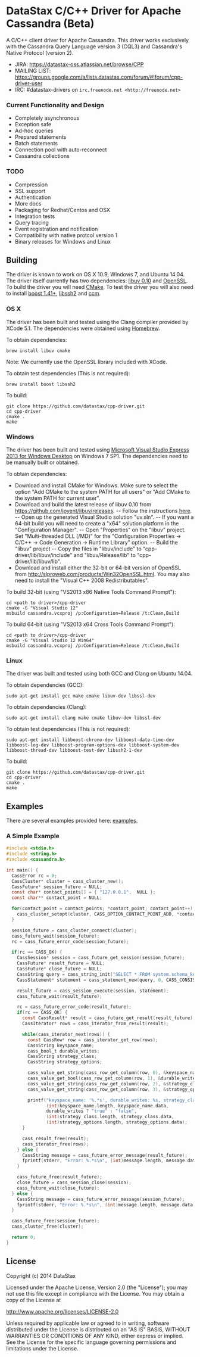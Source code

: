 DataStax C/C++ Driver for Apache Cassandra (Beta)
===============================================

A C/C++ client driver for Apache Cassandra. This driver works exclusively with
the Cassandra Query Language version 3 (CQL3) and Cassandra's Native Protocol (version 2).

- JIRA: https://datastax-oss.atlassian.net/browse/CPP
- MAILING LIST: https://groups.google.com/a/lists.datastax.com/forum/#!forum/cpp-driver-user
- IRC: #datastax-drivers on `irc.freenode.net <http://freenode.net>`

### Current Functionality and Design
- Completely asynchronous
- Exception safe
- Ad-hoc queries
- Prepared statements
- Batch statements
- Connection pool with auto-reconnect
- Cassandra collections

### TODO
- Compression
- SSL support
- Authentication
- More docs
- Packaging for Redhat/Centos and OSX
- Integration tests
- Query tracing
- Event registration and notification
- Compatibility with native protcol version 1
- Binary releases for Windows and Linux

## Building
The driver is known to work on OS X 10.9, Windows 7, and Ubuntu 14.04. The driver itself currently has two dependencies: [libuv 0.10](https://github.com/joyent/libuv) and [OpenSSL](http://www.openssl.org/). To build the driver you will need [CMake](http://www.cmake.org). To test the driver you will also need to install [boost 1.41+](http://www.boost.org),  [libssh2](http://www.libssh2.org) and [ccm](https://github.com/pcmanus/ccm).

### OS X
The driver has been built and tested using the Clang compiler provided by XCode 5.1. The dependencies were obtained using [Homebrew](http://brew.sh).

To obtain dependencies:
```
brew install libuv cmake
```

Note: We currently use the OpenSSL library included with XCode.

To obtain test dependencies (This is not required):
```
brew install boost libssh2
```

To build:
```
git clone https://github.com/datastax/cpp-driver.git
cd cpp-driver
cmake .
make
```

### Windows
The driver has been built and tested using [Microsoft Visual Studio Express 2013 for Windows Desktop](http://www.microsoft.com/en-us/download/details.aspx?id=40787) on Windows 7 SP1. The dependencies need to be manually built or obtained.

To obtain dependencies:
- Download and install CMake for Windows. Make sure to select the option "Add CMake to the system PATH for all users" or "Add CMake to the system PATH for current user".
- Download and build the latest release of libuv 0.10 from https://github.com/joyent/libuv/releases. 
-- Follow the instructions [here](https://github.com/joyent/libuv#windows). 
-- Open up the generated Visual Studio solution "uv.sln".
-- If you want a 64-bit build you will need to create a "x64" solution platform in the "Configuration Manager".
-- Open "Properties" on the "libuv" project. Set "Multi-threaded DLL (/MD)" for the "Configuration Properties -> C/C++ -> Code Generation -> Runtime Library" option.
-- Build the "libuv" project
-- Copy the files in "libuv/include" to "cpp-driver/lib/libuv/include" and "libuv/Release/lib" to "cpp-driver/lib/libuv/lib".
- Download and install either the 32-bit or 64-bit version of OpenSSL from http://slproweb.com/products/Win32OpenSSL.html. You may also need to install the "Visual C++ 2008 Redistributables".

To build 32-bit (using "VS2013 x86 Native Tools Command Prompt"):
```
cd <path to driver>/cpp-driver
cmake -G "Visual Studio 12"
msbuild cassandra.vcxproj /p:Configuration=Release /t:Clean,Build
```

To build 64-bit (using "VS2013 x64 Cross Tools Command Prompt"):
```
cd <path to driver>/cpp-driver
cmake -G "Visual Studio 12 Win64"
msbuild cassandra.vcxproj /p:Configuration=Release /t:Clean,Build
```

### Linux
The driver was built and tested using both GCC and Clang on Ubuntu 14.04.

To obtain dependencies (GCC):
```
sudo apt-get install gcc make cmake libuv-dev libssl-dev
```

To obtain dependencies (Clang):
```
sudo apt-get install clang make cmake libuv-dev libssl-dev
```

To obtain test dependencies (This is not required):
```
sudo apt-get install libboost-chrono-dev libboost-date-time-dev libboost-log-dev libboost-program-options-dev libboost-system-dev libboost-thread-dev libboost-test-dev libssh2-1-dev
```

To build:
```
git clone https://github.com/datastax/cpp-driver.git
cd cpp-driver
cmake .
make
```

## Examples
There are several examples provided here: [examples](https://github.com/datastax/cpp-driver/tree/1.0/examples).

### A Simple Example
```c
#include <stdio.h>
#include <string.h>
#include <cassandra.h>

int main() {
  CassError rc = 0;
  CassCluster* cluster = cass_cluster_new();
  CassFuture* session_future = NULL;
  const char* contact_points[] = { "127.0.0.1",  NULL };
  const char** contact_point = NULL;

  for(contact_point = contact_points; *contact_point; contact_point++) {
    cass_cluster_setopt(cluster, CASS_OPTION_CONTACT_POINT_ADD, *contact_point, strlen(*contact_point));
  }

  session_future = cass_cluster_connect(cluster);
  cass_future_wait(session_future);
  rc = cass_future_error_code(session_future);

  if(rc == CASS_OK) {
    CassSession* session = cass_future_get_session(session_future);
    CassFuture* result_future = NULL;
    CassFuture* close_future = NULL;
    CassString query = cass_string_init("SELECT * FROM system.schema_keyspaces;");
    CassStatement* statement = cass_statement_new(query, 0, CASS_CONSISTENCY_ONE);

    result_future = cass_session_execute(session, statement);
    cass_future_wait(result_future);

    rc = cass_future_error_code(result_future);
    if(rc == CASS_OK) {
      const CassResult* result = cass_future_get_result(result_future);
      CassIterator* rows = cass_iterator_from_result(result);

      while(cass_iterator_next(rows)) {
        const CassRow* row = cass_iterator_get_row(rows);
        CassString keyspace_name;
        cass_bool_t durable_writes;
        CassString strategy_class;
        CassString strategy_options;

        cass_value_get_string(cass_row_get_column(row, 0), &keyspace_name);
        cass_value_get_bool(cass_row_get_column(row, 1), &durable_writes);
        cass_value_get_string(cass_row_get_column(row, 2), &strategy_class);
        cass_value_get_string(cass_row_get_column(row, 3), &strategy_options);

        printf("keyspace_name: '%.*s', durable_writes: %s, strategy_class: '%.*s', strategy_options: %.*s\n",
               (int)keyspace_name.length, keyspace_name.data,
               durable_writes ? "true" : "false",
               (int)strategy_class.length, strategy_class.data,
               (int)strategy_options.length, strategy_options.data);
      }

      cass_result_free(result);
      cass_iterator_free(rows);
    } else {
      CassString message = cass_future_error_message(result_future);
      fprintf(stderr, "Error: %.*s\n", (int)message.length, message.data);
    }

    cass_future_free(result_future);
    close_future = cass_session_close(session);
    cass_future_wait(close_future);
  } else {
    CassString message = cass_future_error_message(session_future);
    fprintf(stderr, "Error: %.*s\n", (int)message.length, message.data);
  }

  cass_future_free(session_future);
  cass_cluster_free(cluster);

  return 0;
}
```

## License
Copyright (c) 2014 DataStax

Licensed under the Apache License, Version 2.0 (the "License");
you may not use this file except in compliance with the License.
You may obtain a copy of the License at

http://www.apache.org/licenses/LICENSE-2.0

Unless required by applicable law or agreed to in writing, software
distributed under the License is distributed on an "AS IS" BASIS,
WITHOUT WARRANTIES OR CONDITIONS OF ANY KIND, either express or implied.
See the License for the specific language governing permissions and
limitations under the License.

